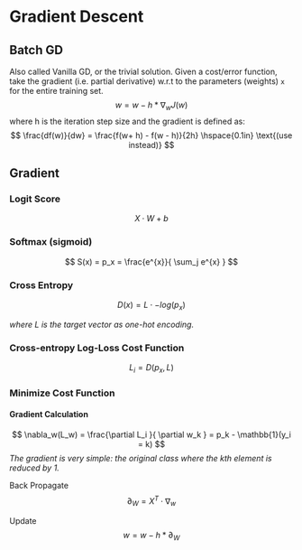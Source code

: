 # Gradient Descent

## Batch GD

Also called Vanilla GD, or the trivial solution. Given a cost/error function, take the gradient (i.e. partial derivative) w.r.t to the parameters (weights) `x` for the entire training set.
$$
w  = w - h *  \nabla_w J(w)
$$
where h is the iteration step size and the gradient is defined as:
$$
\frac{df(w)}{dw} = \frac{f(w+ h) - f(w - h)}{2h} \hspace{0.1in} \text{(use instead)}
$$

## Gradient

### Logit Score

$$
X\cdot W + b
$$

### Softmax (sigmoid)

$$
S(x) = p_x = \frac{e^{x}}{ \sum_j e^{x} }
$$

### Cross Entropy

$$
D(x) = L \cdot -log(p_x)
$$

*where L is the target vector as one-hot encoding.*

### Cross-entropy Log-Loss Cost Function

$$
L_i =D(p_x,L)
$$

### Minimize Cost Function

#### Gradient Calculation


$$
\nabla_w(L_w) = \frac{\partial L_i }{ \partial w_k } = p_k - \mathbb{1}(y_i = k)
$$
*The gradient is very simple: the original class  where the kth element is reduced by 1.*

Back Propagate 
$$
\partial_W = X^T \cdot \nabla_w
$$


Update
$$
w  = w - h *  \partial_W
$$








